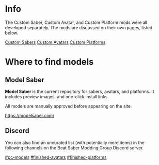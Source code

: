 <!-- TITLE: Models -->
<!-- SUBTITLE: Floating sabers in the void of cyberspace not good enough for you anymore? -->

# Info
The Custom Saber, Custom Avatar, and Custom Platform mods were all developed separately.
The mods are discussed on their own pages, listed below.

[Custom Sabers](models/custom-sabers)
[Custom Avatars](models/custom-avatars)
[Custom Platforms](models/custom-platforms)

# Where to find models
## Model Saber
**Model Saber** is the current repository for sabers, avatars, and platforms.
It includes preview images, and one-click install links.

All models are manually approved before appearing on the site.

https://modelsaber.com/


## Discord
You can also find an uncurated list (with potentially more items) in the following channels on the Beat Saber Modding Group Discord server.

[#pc-models](https://discordapp.com/channels/441805394323439646/616686905819398150/)
[#finished-avatars](https://discordapp.com/channels/441805394323439646/450344263453245440/)
[#finished-platforms](https://discordapp.com/channels/441805394323439646/452948292641488897/)